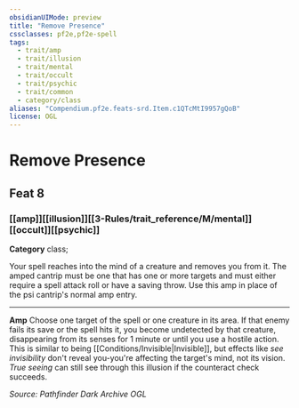 ```yaml
---
obsidianUIMode: preview
title: "Remove Presence"
cssclasses: pf2e,pf2e-spell
tags:
  - trait/amp
  - trait/illusion
  - trait/mental
  - trait/occult
  - trait/psychic
  - trait/common
  - category/class
aliases: "Compendium.pf2e.feats-srd.Item.c1QTcMtI9957gQoB"
license: OGL
---
```

# Remove Presence
## Feat 8
### [[amp]][[illusion]][[3-Rules/trait_reference/M/mental]][[occult]][[psychic]]

**Category** class; 




Your spell reaches into the mind of a creature and removes you from it. The amped cantrip must be one that has one or more targets and must either require a spell attack roll or have a saving throw. Use this amp in place of the psi cantrip's normal amp entry.

* * *

**Amp** Choose one target of the spell or one creature in its area. If that enemy fails its save or the spell hits it, you become undetected by that creature, disappearing from its senses for 1 minute or until you use a hostile action. This is similar to being [[Conditions/Invisible|Invisible]], but effects like _see invisibility_ don't reveal you-you're affecting the target's mind, not its vision. _True seeing_ can still see through this illusion if the counteract check succeeds.

*Source: Pathfinder Dark Archive*
*OGL*